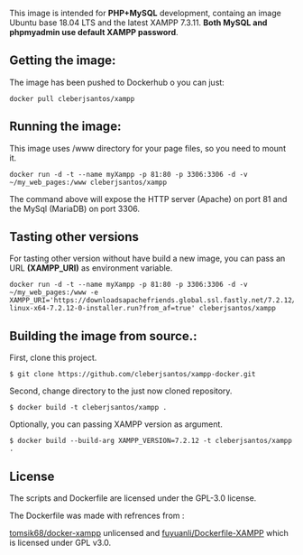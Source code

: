 This image is intended for **PHP+MySQL** development, containg an image Ubuntu base 18.04 LTS and the latest XAMPP 7.3.11.
**Both MySQL and phpmyadmin use default XAMPP password**.

## Getting the image:
The image has been pushed to Dockerhub o you can just:

```
docker pull cleberjsantos/xampp
```

## Running the image:

This image uses /www directory for your page files, so you need to mount it.

```
docker run -d -t --name myXampp -p 81:80 -p 3306:3306 -d -v ~/my_web_pages:/www cleberjsantos/xampp
```

The command above will expose the HTTP server (Apache) on port 81 and the MySql (MariaDB) on port 3306.


## Tasting other versions

For tasting other version without have build a new image, you can pass an URL **(XAMPP_URI)** as environment variable.

```
docker run -d -t --name myXampp -p 81:80 -p 3306:3306 -d -v ~/my_web_pages:/www -e XAMPP_URI='https://downloadsapachefriends.global.ssl.fastly.net/7.2.12/xampp-linux-x64-7.2.12-0-installer.run?from_af=true' cleberjsantos/xampp
```

## Building the image from source.:

First, clone this project.

```
$ git clone https://github.com/cleberjsantos/xampp-docker.git
```

Second, change directory to the just now cloned repository.

```
$ docker build -t cleberjsantos/xampp .
```

Optionally, you can passing XAMPP version as argument.

```
$ docker build --build-arg XAMPP_VERSION=7.2.12 -t cleberjsantos/xampp .
```

## License

The scripts and Dockerfile are licensed under the GPL-3.0 license.

The Dockerfile was made with refrences from :

[tomsik68/docker-xampp](https://github.com/tomsik68/docker-xampp) unlicensed and [fuyuanli/Dockerfile-XAMPP](https://github.com/fuyuanli/Dockerfile-XAMPP) which is licensed under GPL v3.0.
